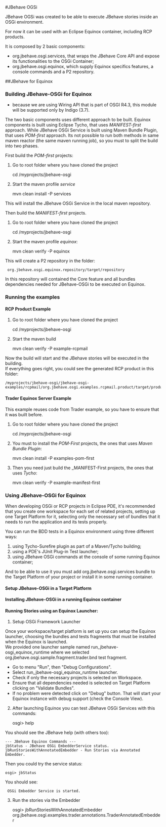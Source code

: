 #JBehave OGSi

JBehave OGSi was created to be able to execute JBehave stories inside an OSGi environment.

For now it can be used with an Eclipse Equinox container, including RCP products.

It is composed by 2 basic components: 

- org.jbehave.osgi.services, that wraps the JBehave Core API and expose its functionalities to the OSGi Container;
- org.jbehave.osgi.equinox, which supply Equinox specifics features, a console commands and a P2 repository.
 
 
##JBehave for Equinox

### Building JBehave-OSGi for Equinox

* because we are using Wiring API that is part of OSGI R4.3, this module will be supported only by Indigo (3.7).

The two basic components uses different approach to be built. 
Equinox components is built using Eclipse Tycho, that uses _MANIFEST-first_ approach.
While JBehave OSGi Service is built using Maven Bundle Plugin, that uses _POM-first_ approach.
Its not possible to run both methods in same maven reactor (the same maven running job), so you must to split the build into two phases.

First build the _POM-first_ projects:
 
1) Go to root folder where you have cloned the project

	cd /myprojects/jbehave-osgi

2) Start the maven profile *service*

	mvn clean install -P services
	
This will install the JBehave OSGi Service in the local maven repository.
	
	
Then build the _MANIFEST-first_ projects.

1) Go to root folder where you have cloned the project

	cd /myprojects/jbehave-osgi

2) Start the maven profile *equinox*: 

	mvn clean verify -P equinox

This will create a P2 repository in the folder: 

     org.jbehave.osgi.equinox.repository/target/repository 
     
In this repository will contained the Core feature and all bundles dependencies needed for JBehave-OSGi to be executed on Equinox.


    
### Running the examples    
   
#### RCP Product Example

1) Go to root folder where you have cloned the project

	cd /myprojects/jbehave-osgi
	
2) Start the maven build  

    mvn clean verify -P example-rcpmail
 
Now the build will start and the JBehave stories will be executed in the building.    
If everything goes right, you could see the generated RCP product in this folder:

	/myprojects/jbehave-osgi/jbehave-osgi-examples/rcpmail/org.jbehave.osgi.examples.rcpmail.product/target/products    


#### Trader Equinox Server Example

This example reuses code from Trader example, so you have to ensure that it was built before.

1) Go to root folder where you have cloned the project

	cd /myprojects/jbehave-osgi

2) You must to install the _POM-First_ projects, the ones that uses *Maven Bundle Plugin*:

    mvn clean install -P examples-pom-first

2) Then you need just build the _MANIFEST-First projects, the ones that uses *Tycho*:

    mvn clean verify -P example-manifest-first

    
### Using JBehave-OSGi for Equinox

When developing OSGi or RCP projects in Eclipse PDE, it's recommended that you create one workspace for each set of related projects, setting up one Target Platform for it, selecting only the necessary set of bundles that it needs to run the application and its tests properly.

You can run the BDD tests in a Equinox environment using three different ways: 

1) using Tycho-Surefire plugin as part of a Maven/Tycho building;
2) using a PDE's JUnit Plug-in Test launcher;
3) using JBehave OSGi commands at the console of some running Equinox container;

And to be able to use it you must add org.jbehave.osgi.services bundle to the Target Platform of your project or install it in some running container.


#### Setup JBehave-OSGi in a Target Platform


#### Installing JBehave-OSGi in a running Equinox container

 
 

#### Running Stories using an Equinox Launcher:

1) Setup OSGi Framework Launcher

Once your workspace/target platform is set up you can setup the Equinox launcher, choosing the bundles and tests fragments that must be installed when the Equinox is launched.  
We provided one launcher sample named run_jbehave-osgi_equinox_runtime where we selected org.jbehave.osgi.sample.fragment.trader.bnd test fragment.

- Go to menu "Run", then "Debug Configurations". 
- Select run_jbehave-osgi_equinox_runtime launcher.
- Check if only the necessary projects is selected on Workspace. 
- Ensure that all dependencies needed is selected on Target Platform clicking on "Validate Bundles". 
- If no problem were detected click on "Debug" button. That will start your Equinox instance with debug support (check the Console View).

2) After launching Equinox you can test JBehave OSGi Services with this commands:

    osgi> help
    
You should see the JBehave help (with others too):

	--- JBehave Equinox Commands ---
	jbStatus - JBehave OSGi EmbedderService status.
	jbRunStoriesWithAnnotatedEmbedder - Run Stories via Annotated Embedder. 
	
Then you could try the service status:

    osgi> jbStatus
    
You should see:

     OSGi Embedder Service is started.      

3) Run the stories via the Embedder

    osgi> jbRunStoriesWithAnnotatedEmbedder org.jbehave.osgi.examples.trader.annotations.TraderAnnotatedEmbedder
     